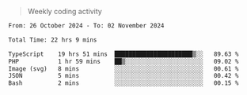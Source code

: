 > Weekly coding activity
<!--START_SECTION:waka-->

```txt
From: 26 October 2024 - To: 02 November 2024

Total Time: 22 hrs 9 mins

TypeScript    19 hrs 51 mins  ██████████████████████▒░░   89.63 %
PHP           1 hr 59 mins    ██▒░░░░░░░░░░░░░░░░░░░░░░   09.02 %
Image (svg)   8 mins          ░░░░░░░░░░░░░░░░░░░░░░░░░   00.61 %
JSON          5 mins          ░░░░░░░░░░░░░░░░░░░░░░░░░   00.42 %
Bash          2 mins          ░░░░░░░░░░░░░░░░░░░░░░░░░   00.15 %
```

<!--END_SECTION:waka-->
